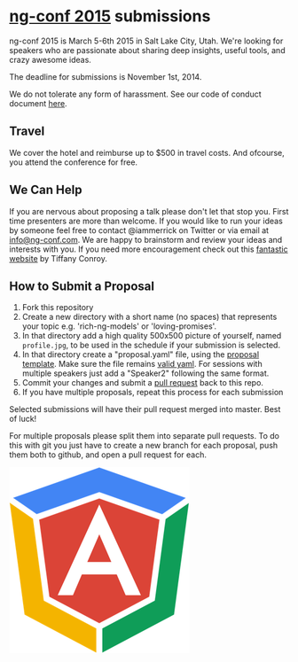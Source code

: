 # [ng-conf 2015](http://ng-conf.org/) submissions

ng-conf 2015 is March 5-6th 2015 in Salt Lake City, Utah. 
We're looking for speakers who are passionate about sharing deep insights, useful tools, and crazy awesome ideas.

The deadline for submissions is November 1st, 2014.

We do not tolerate any form of harassment. See our code of conduct document [here](http://www.ng-conf.org/2014/public/downloads/anti-harassment.pdf).

## Travel

We cover the hotel and reimburse up to $500 in travel costs. And ofcourse, you attend the conference for free.

## We Can Help

If you are nervous about proposing a talk please don't let that stop you. First time presenters are more than welcome. If you would like to run your ideas by someone feel free to contact @iammerrick on Twitter or via email at info@ng-conf.com. We are happy to brainstorm and review your ideas and interests with you. If you need more encouragement check out this [fantastic website](http://weareallaweso.me/) by Tiffany Conroy.

## How to Submit a Proposal

1. Fork this repository
2. Create a new directory with a short name (no spaces) that represents your topic e.g. 'rich-ng-models' or 'loving-promises'.
3. In that directory add a high quality 500x500 picture of yourself, named `profile.jpg`, to be used in the schedule if your submission is selected.
4. In that directory create a "proposal.yaml" file, using the [proposal template](./template/proposal.yaml).
   Make sure the file remains [valid yaml](http://yamllint.com/).
   For sessions with multiple speakers just add a "Speaker2" following the same format.
5. Commit your changes and submit a [pull request](https://help.github.com/articles/creating-a-pull-request) back to this repo.
6. If you have multiple proposals, repeat this process for each submission

Selected submissions will have their pull request merged into master. Best of luck!

For multiple proposals please split them into separate pull requests. To do this with git you just have to create a new branch for each proposal, push them both to github, and open a pull request for each.

![](./logo.png)
